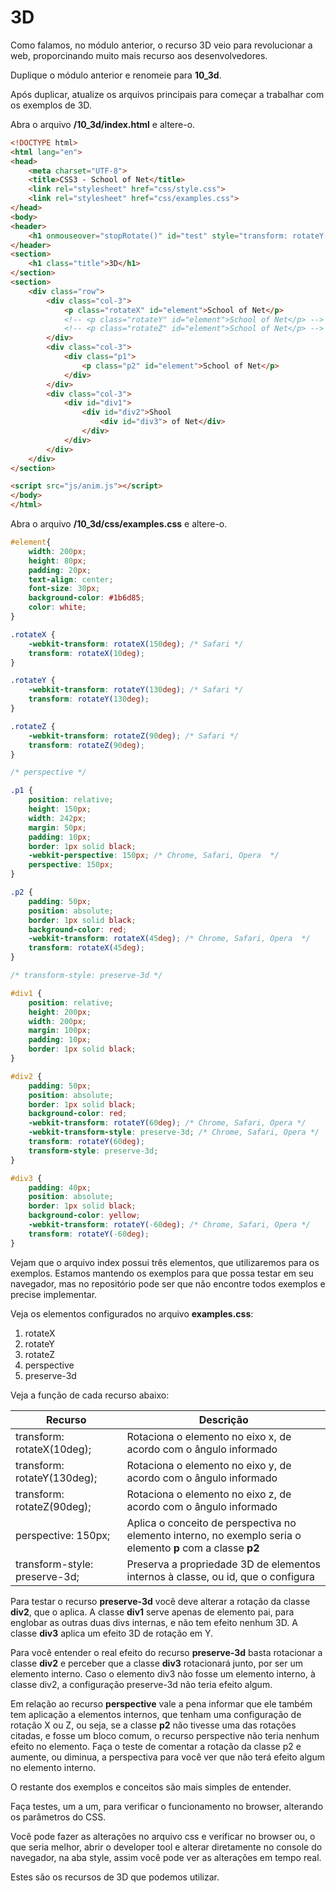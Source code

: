 # 3D

Como falamos, no módulo anterior, o recurso 3D veio para revolucionar a web, proporcinando muito mais recurso aos desenvolvedores.

Duplique o módulo anterior e renomeie para **10_3d**.

Após duplicar, atualize os arquivos principais para começar a trabalhar com os exemplos de 3D.

Abra o arquivo **/10_3d/index.html** e altere-o.
                 
```html
<!DOCTYPE html>
<html lang="en">
<head>
    <meta charset="UTF-8">
    <title>CSS3 - School of Net</title>
    <link rel="stylesheet" href="css/style.css">
    <link rel="stylesheet" href="css/examples.css">
</head>
<body>
<header>
    <h1 onmouseover="stopRotate()" id="test" style="transform: rotateY(0deg);">School of Net</h1>
</header>
<section>
    <h1 class="title">3D</h1>
</section>
<section>
    <div class="row">
        <div class="col-3">
            <p class="rotateX" id="element">School of Net</p>
            <!-- <p class="rotateY" id="element">School of Net</p> -->
            <!-- <p class="rotateZ" id="element">School of Net</p> -->
        </div>
        <div class="col-3">
            <div class="p1">
                <p class="p2" id="element">School of Net</p>
            </div>
        </div>
        <div class="col-3">
            <div id="div1">
                <div id="div2">Shool
                    <div id="div3"> of Net</div>
                </div>
            </div>
        </div>
    </div>
</section>

<script src="js/anim.js"></script>
</body>
</html>
```

Abra o arquivo **/10_3d/css/examples.css** e altere-o.

```css
#element{
    width: 200px;
    height: 80px;
    padding: 20px;
    text-align: center;
    font-size: 30px;
    background-color: #1b6d85;
    color: white;
}

.rotateX {
    -webkit-transform: rotateX(150deg); /* Safari */
    transform: rotateX(10deg);
}

.rotateY {
    -webkit-transform: rotateY(130deg); /* Safari */
    transform: rotateY(130deg);
}

.rotateZ {
    -webkit-transform: rotateZ(90deg); /* Safari */
    transform: rotateZ(90deg);
}

/* perspective */

.p1 {
    position: relative;
    height: 150px;
    width: 242px;
    margin: 50px;
    padding: 10px;
    border: 1px solid black;
    -webkit-perspective: 150px; /* Chrome, Safari, Opera  */
    perspective: 150px;
}

.p2 {
    padding: 50px;
    position: absolute;
    border: 1px solid black;
    background-color: red;
    -webkit-transform: rotateX(45deg); /* Chrome, Safari, Opera  */
    transform: rotateX(45deg);
}

/* transform-style: preserve-3d */

#div1 {
    position: relative;
    height: 200px;
    width: 200px;
    margin: 100px;
    padding: 10px;
    border: 1px solid black;
}

#div2 {
    padding: 50px;
    position: absolute;
    border: 1px solid black;
    background-color: red;
    -webkit-transform: rotateY(60deg); /* Chrome, Safari, Opera */
    -webkit-transform-style: preserve-3d; /* Chrome, Safari, Opera */
    transform: rotateY(60deg);
    transform-style: preserve-3d;
}

#div3 {
    padding: 40px;
    position: absolute;
    border: 1px solid black;
    background-color: yellow;
    -webkit-transform: rotateY(-60deg); /* Chrome, Safari, Opera */
    transform: rotateY(-60deg);
}
```

Vejam que o arquivo index possui três elementos, que utilizaremos para os exemplos. Estamos mantendo os exemplos para que possa testar em seu navegador, mas no repositório pode ser que não encontre todos exemplos e precise implementar.

Veja os elementos configurados no arquivo **examples.css**:

1. rotateX
2. rotateY
3. rotateZ
4. perspective
5. preserve-3d

Veja a função de cada recurso abaixo:

| Recurso                       | Descrição                                                                                                   |
|-------------------------------|-------------------------------------------------------------------------------------------------------------|
| transform: rotateX(10deg);    | Rotaciona o elemento no eixo x, de acordo com o ângulo informado                                            |
| transform: rotateY(130deg);   | Rotaciona o elemento no eixo y, de acordo com o ângulo informado                                            |
| transform: rotateZ(90deg);    | Rotaciona o elemento no eixo z, de acordo com o ângulo informado                                            |
| perspective: 150px;           | Aplica o conceito de perspectiva no elemento interno, no exemplo seria o elemento **p** com a classe **p2** |
| transform-style: preserve-3d; | Preserva a propriedade 3D de elementos internos à classe, ou id, que o configura                            |

Para testar o recurso **preserve-3d** você deve alterar a rotação da classe **div2**, que o aplica. A classe **div1** serve apenas de elemento pai, para englobar as outras duas divs internas, e não tem efeito nenhum 3D. A classe **div3** aplica um efeito 3D de rotação em Y.

Para você entender o real efeito do recurso **preserve-3d** basta rotacionar a classe **div2** e perceber que a classe **div3** rotacionará junto, por ser um elemento interno. Caso o elemento div3 não fosse um elemento interno, à classe div2, a configuração preserve-3d não teria efeito algum.

Em relação ao recurso **perspective** vale a pena informar que ele também tem aplicação a elementos internos, que tenham uma configuração de rotação X ou Z, ou seja, se a classe **p2** não tivesse uma das rotações citadas, e fosse um bloco comum, o recurso perspective não teria nenhum efeito no elemento. Faça o teste de comentar a rotação da classe p2 e aumente, ou diminua, a perspectiva para você ver que não terá efeito algum no elemento interno.

O restante dos exemplos e conceitos são mais simples de entender.

Faça testes, um a um, para verificar o funcionamento no browser, alterando os parâmetros do CSS.

Você pode fazer as alterações no arquivo css e verificar no browser ou, o que seria melhor, abrir o developer tool e alterar diretamente no console do navegador, na aba style, assim você pode ver as alterações em tempo real.

Estes são os recursos de 3D que podemos utilizar.